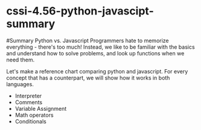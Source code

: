 # cssi-4.56-python-javascipt-summary

#Summary Python vs. Javascript
Programmers hate to memorize everything - there's too much! Instead, we like to be familiar with the basics and understand how to solve problems, and look up functions when we need them.

Let's make a reference chart comparing python and javascript. For every concept that has a counterpart, we will show how it works in both languages.
+ Interpreter
+ Comments
+ Variable Assignment
+ Math operators
+ Conditionals
